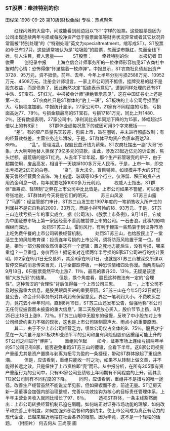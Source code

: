 ### ST股票：牵挂特别的你
田俊荣
1998-09-28
第10版(财税金融)
专栏：热点聚焦

　　红绿闪烁的大盘中，间或能看到前边冠以“ST”字样的股票。这些股票是因为公司出现连续两年亏损或每股净资产低于股票面值等财务状况异常或者其它状况异常而被“特别处理”的（“特别处理”英文为specialtreatment，缩写成ST）。ST股票如今已有27只，这些通常被认为是“垃圾股”的股票，忽而逆市飘红，忽而全线下挫，引人注目，费人思量——
　　ST股票：
　　牵挂特别的你
　　本报记者  田俊荣
　　创纪录中报
　　上海立信会计师事务所的一位律师形容初见ST农商社中报时的心情：恐怖得像“怀里揣着一枚炸弹”。中报显示，ST农商社负债超出资产3728．95万元，资不抵债。前年、去年、今年上半年分别亏损2588万元、10952万元、4508万元。注册会计师坦言，一家上市公司资不抵债，挂牌交易的就不是股东权益，而是债务了，因此断然决定“拒绝表示意见”。遭到同样处理的还有ST中浩、ST宝石、ST红光。中报被会计师“拒绝表示意见”，这在中国证券史上还是第一次。
　　ST农商社只是ST群体的“豹上一斑”，ST板块的上市公司亏损面扩大、亏损程度加剧。中报统计显示，27家公司中，21家有不同程度的亏损，亏损面高达77．78％。亏损金额最高的ST宝石，亏损17181万元，同比上升1480．2％。还有数据表明，27家公司中，净利润比去年同期下降的为15家，降幅超过5倍以上的有8家！
　　ST群体业绩每况愈下的成因可用3个字来概括——
　　“差”。有的资产质量先天较差，包装上市，旨在圈钱，并未进行彻底改制；有的经营效益差，主营业务连年滑坡。于是，ST群体平均资产负债率高达78．89％。
　　“乱”。管理混乱，视股民血汗钱为薪柴。ST农商社摆出一副“大哥”形象，大大咧咧地替人担保了9亿多元的贷款，由此，涉及23起近亿元的诉讼案，焦头烂额。最荒唐的是ST红光，从去年下半年起，那个生产彩管玻壳的炉子，由于超期使用，废品高发，相当于一天烧掉100多万元人民币。于是，上市一年，即交出亏损近2亿元的白卷。
　　“贪”。贪大求全，盲目铺摊。如规模并不大的ST辽房天曾经经营黄金首饰、海上航运、玻璃等10多个行业，仅滞留、积压的资产占用资金利息一项，每年就要吃掉1000多万元利润。
　　权威人士指出，ST群体“重筹资、轻转制”之弊在上市公司中比比皆是。上市公司如果不警醒，可以毫不夸张地说，ST群体的今天将是它们的明天。
　　苏三山风波
　　ST苏三山露了“马脚”：经监管部门审计，ST苏三山发生在1997年度的一笔销售收入所产生的利润并不是它自称的2000．33万元，而是小得可怜的18．93万元。于是，ST苏三山连续亏损三年的事实成立，据《公司法》、《股票上市条例》，9月14日，它成为中国证券市场上第一家因经营不善而被暂停上市的公司。一石击浪，此事的影响绵绵而深远。
　　处罚ST苏三山，雷厉风行，有利于鞭策一些热衷于到证券市场上吃免费午餐的上市公司转换经营机制。
　　处罚ST苏三山，也给股民上了一堂活生生的风险教育课：投资连年亏损的上市公司，须将防范风险置于第一位。但是，相当一部分股民依然信奉这样一个逻辑：置之死地方能后生，没有亏损，哪来重组？一旦重组，身价百倍！据记者对连续两年半亏损的8家ST公司进行的统计表明，除2家在9月1日无交易外，其余6家在9月1日，也就是ST苏三山被深交所课以暂停交易的消息传来当天，几乎全部跌停板，一种恐慌情绪四处弥漫。而两周后的9月18日，6只股票竟然平均上涨7．11％，最高的骤升20．13％，无疑是该逻辑“大放光彩”的结果。
　　但是，换个角度看，股民这种做法有一定的“合理性”。这种苦涩的“合理性”背后值得每一个上市公司三思。
　　其一，上市公司不及时披露重大信息，是股民跟风买进的重要原因。ST苏三山在今年5月22日就刊登公告，称会计师事务所对其利润有保留意见。界定一笔利润大小，不费吹灰之力，竟花去小半年时间。直到8月19日，ST苏三山还发布公告，倔强地称“本公司无任何应披露而未披露的重大信息”，第二天股民放心买入，股价节节上扬，8月25日比18日上涨9．72％。ST苏三山眼中无股东的傲慢，反映了中小股东对上市公司经营约束力不强的现状，这也是上市公司转制雷声大、雨点小的重要原因。
　　其二，由于不少上市公司经营乏力，绩优公司仅占全体的9．75％。股民才宁愿在一大片虽不是ST板块却业绩平平的公司和虽有风险但股价因重组可能上升的ST公司之间进行“博弈”。
　　重组风乍起
　　如今，证券市场上连续亏损两年半的ST公司已有8家，能否避免重蹈ST苏三山的覆辙，全看下半年。这8家公司视资产重组尤其是资产置换与剥离为扭亏为盈的一条捷径，带动ST群体掀起了重组热潮。
　　但是，应该看到，重组只能收一时之功，如果不从转制上做文章，并不能得长远之效，只是保住了上市资格即“壳”而已。从中报分析，在所有205家有资产重组行为的公司中，只有93家公司业绩较上年同期有不同程度的上升，而其余112家公司则有不同程度的下降。
　　同时，应该看到，重组并不是扭亏的唯一途径。改善生产经营虽然不能说立竿见影，但如果锲而不舍，前途无量。ST辽房天新一届董事会加强内部治理整顿，完善以功效挂钩为核心的目标责任管理体系，上半年主营业务收入就同比增长了97．8％。
　　透视ST群体，一条主线豁然而出：上市公司转换经营机制已迫在眉睫。如何端正对证券市场功能的理解，如何改革和完善上市制度，如何加强外部监督和内部约束，使上市公司成为真正有活力的现代企业，已越来越近地摆在社会各界的眼前。因为毕竟，这不是一个轻松的话题。
    （附图片）
    何去何从    王尚康 画
